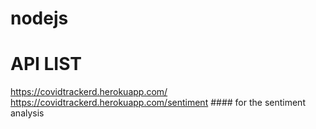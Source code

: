 # nodejs

# API LIST
https://covidtrackerd.herokuapp.com/
<br>
https://covidtrackerd.herokuapp.com/sentiment #### for the sentiment analysis
